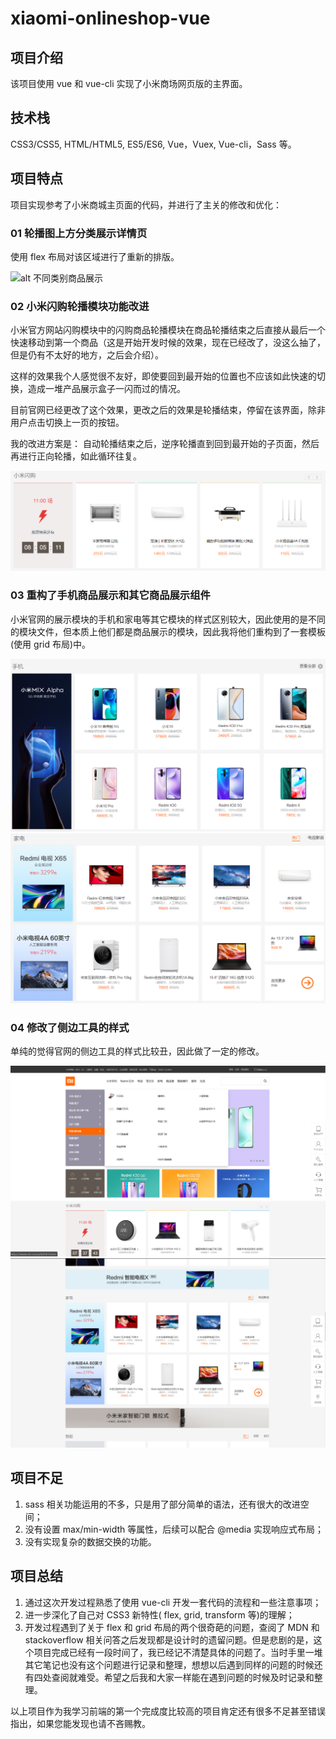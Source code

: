 # xiaomi-onlineshop-vue

## 项目介绍 

该项目使用 vue 和 vue-cli 实现了小米商场网页版的主界面。

## 技术栈

CSS3/CSS5, HTML/HTML5, ES5/ES6, Vue，Vuex, Vue-cli，Sass 等。
 
## 项目特点

项目实现参考了小米商城主页面的代码，并进行了主关的修改和优化：

### 01 轮播图上方分类展示详情页

使用 flex 布局对该区域进行了重新的排版。 

![alt 不同类别商品展示](screencut/不同类别商品展示.png)

### 02 小米闪购轮播模块功能改进

小米官方网站闪购模块中的闪购商品轮播模块在商品轮播结束之后直接从最后一个快速移动到第一个商品（这是开始开发时候的效果，现在已经改了，没这么抽了，但是仍有不太好的地方，之后会介绍）。

这样的效果我个人感觉很不友好，即使要回到最开始的位置也不应该如此快速的切换，造成一堆产品展示盒子一闪而过的情况。

目前官网已经更改了这个效果，更改之后的效果是轮播结束，停留在该界面，除非用户点击切换上一页的按钮。

我的改进方案是：
    自动轮播结束之后，逆序轮播直到回到最开始的子页面，然后再进行正向轮播，如此循环往复。

![alt 闪购轮播图优化](sreencut/闪购轮播图优化.png)

### 03 重构了手机商品展示和其它商品展示组件

小米官网的展示模块的手机和家电等其它模块的样式区别较大，因此使用的是不同的模块文件，但本质上他们都是商品展示的模块，因此我将他们重构到了一套模板(使用 grid 布局)中。

![alt 手机商品展示](sreencut/手机商品展示.png)
![alt 其它商品展示](sreencut/其它商品展示.png)

### 04 修改了侧边工具的样式

单纯的觉得官网的侧边工具的样式比较丑，因此做了一定的修改。

![alt 修改后的侧边工具栏01](sreencut/修改后的侧边工具栏01.png)
![alt 修改后的侧边工具栏02](sreencut/修改后的侧边工具栏02.png)

## 项目不足

1. sass 相关功能运用的不多，只是用了部分简单的语法，还有很大的改进空间；
2. 没有设置 max/min-width 等属性，后续可以配合 @media 实现响应式布局；
3. 没有实现复杂的数据交换的功能。 

## 项目总结
1. 通过这次开发过程熟悉了使用 vue-cli 开发一套代码的流程和一些注意事项；
2. 进一步深化了自己对 CSS3 新特性( flex, grid, transform 等)的理解；
3. 开发过程遇到了关于 flex 和 grid 布局的两个很奇葩的问题，查阅了 MDN 和 stackoverflow 相关问答之后发现都是设计时的遗留问题。但是悲剧的是，这个项目完成已经有一段时间了，我已经记不清楚具体的问题了。当时手里一堆其它笔记也没有这个问题进行记录和整理，想想以后遇到同样的问题的时候还有四处查阅就难受。希望之后我和大家一样能在遇到问题的时候及时记录和整理。

以上项目作为我学习前端的第一个完成度比较高的项目肯定还有很多不足甚至错误指出，如果您能发现也请不吝赐教。
